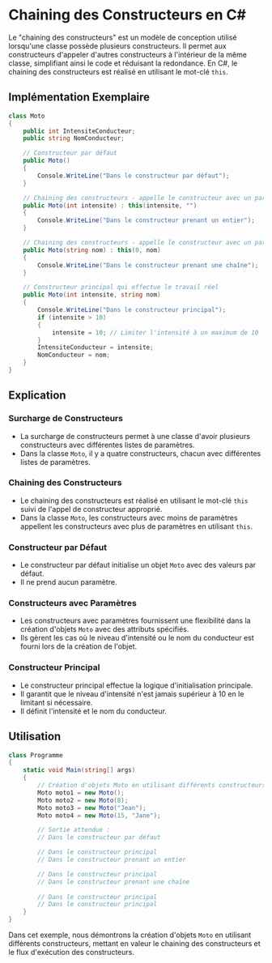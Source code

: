 # Chaining des Constructeurs en C#

Le "chaining des constructeurs" est un modèle de conception utilisé lorsqu'une classe possède plusieurs constructeurs. Il permet aux constructeurs d'appeler d'autres constructeurs à l'intérieur de la même classe, simplifiant ainsi le code et réduisant la redondance. En C#, le chaining des constructeurs est réalisé en utilisant le mot-clé `this`.

## Implémentation Exemplaire

```csharp
class Moto
{
    public int IntensiteConducteur;
    public string NomConducteur;

    // Constructeur par défaut
    public Moto()
    {
        Console.WriteLine("Dans le constructeur par défaut");
    }

    // Chaining des constructeurs - appelle le constructeur avec un paramètre entier
    public Moto(int intensite) : this(intensite, "")
    {
        Console.WriteLine("Dans le constructeur prenant un entier");
    }

    // Chaining des constructeurs - appelle le constructeur avec un paramètre de chaîne
    public Moto(string nom) : this(0, nom)
    {
        Console.WriteLine("Dans le constructeur prenant une chaîne");
    }

    // Constructeur principal qui effectue le travail réel
    public Moto(int intensite, string nom)
    {
        Console.WriteLine("Dans le constructeur principal");
        if (intensite > 10)
        {
            intensite = 10; // Limiter l'intensité à un maximum de 10
        }
        IntensiteConducteur = intensite;
        NomConducteur = nom;
    }
}
```

## Explication

### Surcharge de Constructeurs
- La surcharge de constructeurs permet à une classe d'avoir plusieurs constructeurs avec différentes listes de paramètres.
- Dans la classe `Moto`, il y a quatre constructeurs, chacun avec différentes listes de paramètres.

### Chaining des Constructeurs
- Le chaining des constructeurs est réalisé en utilisant le mot-clé `this` suivi de l'appel de constructeur approprié.
- Dans la classe `Moto`, les constructeurs avec moins de paramètres appellent les constructeurs avec plus de paramètres en utilisant `this`.

### Constructeur par Défaut
- Le constructeur par défaut initialise un objet `Moto` avec des valeurs par défaut.
- Il ne prend aucun paramètre.

### Constructeurs avec Paramètres
- Les constructeurs avec paramètres fournissent une flexibilité dans la création d'objets `Moto` avec des attributs spécifiés.
- Ils gèrent les cas où le niveau d'intensité ou le nom du conducteur est fourni lors de la création de l'objet.

### Constructeur Principal
- Le constructeur principal effectue la logique d'initialisation principale.
- Il garantit que le niveau d'intensité n'est jamais supérieur à 10 en le limitant si nécessaire.
- Il définit l'intensité et le nom du conducteur.

## Utilisation
```csharp
class Programme
{
    static void Main(string[] args)
    {
        // Création d'objets Moto en utilisant différents constructeurs
        Moto moto1 = new Moto();
        Moto moto2 = new Moto(8);
        Moto moto3 = new Moto("Jean");
        Moto moto4 = new Moto(15, "Jane");

        // Sortie attendue :
        // Dans le constructeur par défaut

        // Dans le constructeur principal
        // Dans le constructeur prenant un entier

        // Dans le constructeur principal
        // Dans le constructeur prenant une chaîne
        
        // Dans le constructeur principal
        // Dans le constructeur principal
    }
}
```

Dans cet exemple, nous démontrons la création d'objets `Moto` en utilisant différents constructeurs, mettant en valeur le chaining des constructeurs et le flux d'exécution des constructeurs.